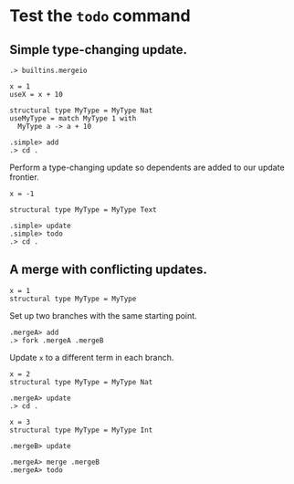 # Test the `todo` command

## Simple type-changing update.

```ucm:hide
.> builtins.mergeio
```

```unison:hide
x = 1
useX = x + 10

structural type MyType = MyType Nat
useMyType = match MyType 1 with
  MyType a -> a + 10
```

```ucm:hide
.simple> add
.> cd .
```

Perform a type-changing update so dependents are added to our update frontier.

```unison:hide
x = -1

structural type MyType = MyType Text
```

```ucm:error
.simple> update
.simple> todo
.> cd .
```

## A merge with conflicting updates.

```unison:hide
x = 1
structural type MyType = MyType
```

Set up two branches with the same starting point.

```ucm:hide
.mergeA> add
.> fork .mergeA .mergeB
```

Update `x` to a different term in each branch.

```unison:hide
x = 2
structural type MyType = MyType Nat
```

```ucm:hide
.mergeA> update
.> cd .
```

```unison:hide
x = 3
structural type MyType = MyType Int
```

```ucm:hide
.mergeB> update
```

```ucm:error
.mergeA> merge .mergeB
.mergeA> todo
```
